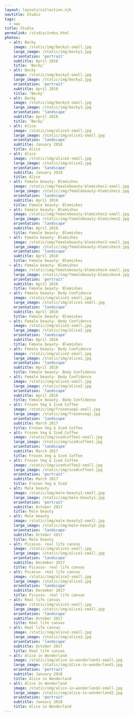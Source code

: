 ```yaml
---
layout: layouts/collection.njk
navtitle: Studio
tags:
  - nav
title: Studio
permalink: /studio/index.html
photos:
  - alt: Becky
    image: /static/img/becky1-small.jpg
    large_image: /static/img/becky1.jpg
    orientation: 'portrait'
    subtitle: April 2018
    title: ‘Becky’
  - alt: Becky
    image: /static/img/becky2-small.jpg
    large_image: /static/img/becky2.jpg
    orientation: 'portrait'
    subtitle: April 2018
    title: ‘Becky’
  - alt: Becky
    image: /static/img/becky3-small.jpg
    large_image: /static/img/becky3.jpg
    orientation: 'landscape'
    subtitle: April 2018
    title: ‘Becky’
  - alt: Alice
    image: /static/img/alice1-small.jpg
    large_image: /static/img/alice1-small.jpg
    orientation: 'landscape'
    subtitle: January 2018
    title: Alice
  - alt: Alice
    image: /static/img/alice2-small.jpg
    large_image: /static/img/alice2.jpg
    orientation: 'landscape'
    subtitle: January 2018
    title: Alice
  - alt: Female beauty- Blemishes
    image: /static/img/femalebeauty-blemishes1-small.jpg
    large_image: /static/img/femalebeauty-blemishes1.jpg
    orientation: 'landscape'
    subtitle: April 2018
    title: Female beauty- Blemishes
  - alt: Female beauty- Blemishes
    image: /static/img/femalebeauty-blemishes2-small.jpg
    large_image: /static/img/femalebeauty-blemishes2.jpg
    orientation: 'landscape'
    subtitle: April 2018
    title: Female beauty- Blemishes
  - alt: Female beauty- Blemishes
    image: /static/img/femalebeauty-blemishes3-small.jpg
    large_image: /static/img/femalebeauty-blemishes3.jpg
    orientation: 'landscape'
    subtitle: April 2018
    title: Female beauty- Blemishes
  - alt: Female beauty- Blemishes
    image: /static/img/femalebeauty-blemishes4-small.jpg
    large_image: /static/img/femalebeauty-blemishes4.jpg
    orientation: 'portrait'
    subtitle: April 2018
    title: Female beauty- Blemishes
  - alt: Female beauty- Body Confidence
    image: /static/img/alice1-small.jpg
    large_image: /static/img/alice1-small.jpg
    orientation: 'landscape'
    subtitle: April 2018
    title: Female beauty- Blemishes
  - alt: Female beauty- Body Confidence
    image: /static/img/alice2-small.jpg
    large_image: /static/img/alice2.jpg
    orientation: 'landscape'
    subtitle: April 2018
    title: Female beauty- Blemishes
  - alt: Female beauty- Body Confidence
    image: /static/img/alice2-small.jpg
    large_image: /static/img/alice2.jpg
    orientation: 'landscape'
    subtitle: April 2018
    title: Female beauty- Body Confidence
  - alt: Female beauty- Body Confidence
    image: /static/img/alice2-small.jpg
    large_image: /static/img/alice2.jpg
    orientation: 'landscape'
    subtitle: April 2018
    title: Female beauty- Body Confidence
  - alt: Frozen Veg & Iced Coffee
    image: /static/img/frozenveg1-small.jpg
    large_image: /static/img/frozenveg1.jpg
    orientation: 'landscape'
    subtitle: March 2017
    title: Frozen Veg & Iced Coffee
  - alt: Frozen Veg & Iced Coffee
    image: /static/img/icedcoffee1-small.jpg
    large_image: /static/img/icedcoffee1.jpg
    orientation: 'landscape'
    subtitle: March 2017
    title: Frozen Veg & Iced Coffee
  - alt: Frozen Veg & Iced Coffee
    image: /static/img/icedcoffee2-small.jpg
    large_image: /static/img/icedcoffee2.jpg
    orientation: 'portrait'
    subtitle: March 2017
    title: Frozen Veg & Iced
  - alt: Male beauty
    image: /static/img/male-beauty1-small.jpg
    large_image: /static/img/male-beauty1.jpg
    orientation: 'portrait'
    subtitle: October 2017
    title: Male beauty
  - alt: Male beauty
    image: /static/img/male-beauty2-small.jpg
    large_image: /static/img/male-beauty2.jpg
    orientation: 'landscape'
    subtitle: October 2017
    title: Male beauty
  - alt: Picasso- real life canvas
    image: /static/img/alice1-small.jpg
    large_image: /static/img/alice1-small.jpg
    orientation: 'landscape'
    subtitle: December 2017
    title: Picasso- real life canvas
  - alt: Picasso- real life canvas
    image: /static/img/alice2-small.jpg
    large_image: /static/img/alice2.jpg
    orientation: 'landscape'
    subtitle: December 2017
    title: Picasso- real life canvas
  - alt: Real life canvas
    image: /static/img/alice1-small.jpg
    large_image: /static/img/alice1-small.jpg
    orientation: 'landscape'
    subtitle: October 2017
    title: Real life canvas
  - alt: Real life canvas
    image: /static/img/alice2-small.jpg
    large_image: /static/img/alice2.jpg
    orientation: 'landscape'
    subtitle: October 2017
    title: Real life canvas
  - alt: Alice in Wonderland
    image: /static/img/alice-in-wonderland1-small.jpg
    large_image: /static/img/alice-in-wonderland1.jpg
    orientation: 'portrait'
    subtitle: January 2018
    title: Alice in Wonderland
  - alt: Alice in Wonderland
    image: /static/img/alice-in-wonderland2-small.jpg
    large_image: /static/img/alice-in-wonderland2.jpg
    orientation: 'portrait'
    subtitle: January 2018
    title: Alice in Wonderland
---
```


